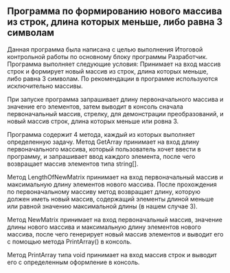 ## Программа по формированию нового массива из строк, длина которых меньше, либо равна 3 символам

Данная программа была написана с целью выполнения Итоговой контрольной работы по основному блоку программы Разработчик.
Программа выполняет следующие условия:
Принимает на вход массив строк и формирует новый массив из строк, длина которых меньше, либо равна 3 символам. По рекомендации в программе используются исключительно массивы.

При запуске программа запрашивает длину первоначального массива и значение его элементов, затем выводит в консоль сначала первоначальный массив, стрелку, для демонстрации преобразований, и новый массив строк, длина которых меньше или ровна 3.

Программа содержит 4 метода, каждый из которых выполняет определенную задачу.
Метод GetArray принимает на вход длину первоначального массива, который пользователь хочет ввести в программу, и запрашивает ввод каждого элемента, после чего возвращает массив элементов типа string[].

Метод LengthOfNewMatrix принимает на вход первоначальный массив и максимальную длину элементов нового массива. После прохождения по первоначальному массиву метод возвращает длину, которую должен иметь новый массив, содержащий элементы длиной меньше или равной значению максимальной длины (в нашем случае 3).

Метод NewMatrix принимает на вход первоначальный массив, значение длины нового массива и  максимальную длину  элементов нового массива, после чего генерирует новый массив элементов и выводит его с помощью метода PrintArray() в консоль.

Метод  PrintArray типа void принимает на вход массив строк и выводит его с определенным оформление в консоль.
 
